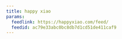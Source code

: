 ```yaml
---
title: happy xiao
params:
  feedlink: https://happyxiao.com/feed/
  feedid: ac79e33abc0bc8db7d1cd51de411caf9
---
```

